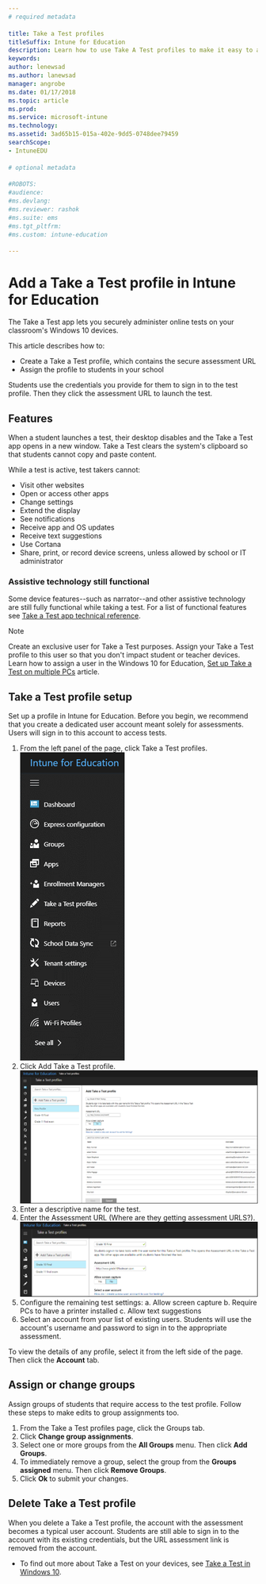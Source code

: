 ```yaml
---
# required metadata

title: Take a Test profiles
titleSuffix: Intune for Education
description: Learn how to use Take A Test profiles to make it easy to administer and capture student test results.
keywords:
author: lenewsad
ms.author: lanewsad
manager: angrobe
ms.date: 01/17/2018
ms.topic: article
ms.prod:
ms.service: microsoft-intune
ms.technology:
ms.assetid: 3ad65b15-015a-402e-9dd5-0748dee79459
searchScope:
- IntuneEDU

# optional metadata

#ROBOTS:
#audience:
#ms.devlang:
#ms.reviewer: rashok
#ms.suite: ems
#ms.tgt_pltfrm: 
#ms.custom: intune-education

---
```


# Add a Take a Test profile in Intune for Education
The Take a Test app lets you securely administer online tests on your classroom's Windows 10 devices.

This article describes how to:
* Create a Take a Test profile, which contains the secure assessment URL
* Assign the profile to students in your school

Students use the credentials you provide for them to sign in to the test profile. Then they click the assessment URL to launch the test. 

## Features
When a student launches a test, their desktop disables and the Take a Test app opens in a new window. Take a Test clears the system's clipboard so that students cannot copy and paste content.

While a test is active, test takers cannot:

* Visit other websites
* Open or access other apps 
* Change settings 
* Extend the display  
* See notifications
* Receive app and OS updates
* Receive text suggestions  
* Use Cortana
* Share, print, or record device screens, unless allowed by school or IT administrator

### Assistive technology still functional
Some device features--such as narrator--and other assistive technology are still fully functional while taking a test. For a list of functional features see [Take a Test app technical reference](https://docs.microsoft.com/en-us/education/windows/take-a-test-app-technical).


> [!NOTE]
> Create an exclusive user for Take a Test purposes. Assign your Take a Test profile to this user so that you don't impact student or teacher devices. Learn how to assign a user in the Windows 10 for Education, [Set up Take a Test on multiple PCs](https://technet.microsoft.com/edu/windows/take-a-test-multiple-pcs) article.

## Take a Test profile setup
Set up a profile in Intune for Education. Before you begin, we recommend that you create a dedicated user account meant solely for assessments. Users will sign in to this account to access tests.

1. From the left panel of the page, click Take a Test profiles. ![List of options in the sidebar](./media/dashboard-002-left-sidebar-list.png)
2.  Click Add Take a Test profile.
 ![Select Add a Take A Test profile button in the left hand side](./media/takeatest-001-new-profile.png)
3. Enter a descriptive name for the test.
4. Enter the Assessment URL (Where are they getting assessment URLS?).
 ![Take a test profile window](./media/takeatest-002-new-profile-edit-window.png)
5. Configure the remaining test settings:
    a. Allow screen capture
    b. Require PCs to have a printer installed
    c. Allow text suggestions
6. Select an account from your list of existing users. Students will use the account's username and password to sign in to the appropriate assessment.

To view the details of any profile, select it from the left side of the page. Then click the **Account** tab.  

## Assign or change groups
Assign groups of students that require access to the test profile. Follow these steps to make edits to group assignments too.
1. From the Take a Test profiles page, click the Groups tab. 
2. Click **Change group assignments**. 
3. Select one or more groups from the **All Groups** menu. Then click **Add Groups**. 
4. To immediately remove a group, select the group from the **Groups assigned** menu. Then click **Remove Groups**.
5. Click **Ok** to submit your changes.

## Delete Take a Test profile  
When you delete a Take a Test profile, the account with the assessment becomes a typical user account. Students are still able to sign in to the account with its existing credentials, but the URL assessment link is removed from the account.


- To find out more about Take a Test on your devices, see [Take a Test in Windows 10](https://technet.microsoft.com/edu/windows/take-tests-in-windows-10).
